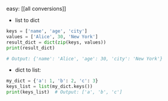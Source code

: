 easy: [[all conversions]]


- list to dict
```python
keys = ['name', 'age', 'city']
values = ['Alice', 30, 'New York']
result_dict = dict(zip(keys, values))
print(result_dict)  

# Output: {'name': 'Alice', 'age': 30, 'city': 'New York'}
```

- dict to list:
```python
my_dict = {'a': 1, 'b': 2, 'c': 3}
keys_list = list(my_dict.keys())
print(keys_list)  # Output: ['a', 'b', 'c']

```